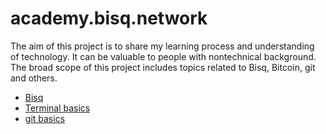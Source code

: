 # academy.bisq.network

The aim of this project is to share my learning process and understanding of technology. It can be valuable to people with nontechnical background. The broad scope of this project includes topics related to Bisq, Bitcoin, git and others.

- [Bisq](Bisq.md)
- [Terminal basics](terminal.md)
- [git basics](git.md)


